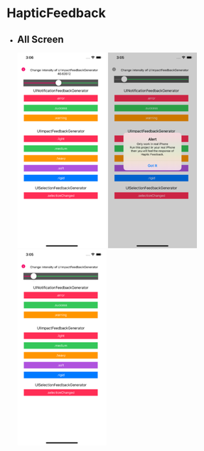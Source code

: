 # HapticFeedback

 <body>
  <ul class="navigation">
      <li>
<h2>All Screen</h2>
<img src="Screen Shot/img1.png" width="200" height="440"> <img src="Screen Shot/img2.png" width="200" height="440"> <img src="Screen Shot/img3.png" width="200" height="440">

</li>
   
   </ul>
  </body>
